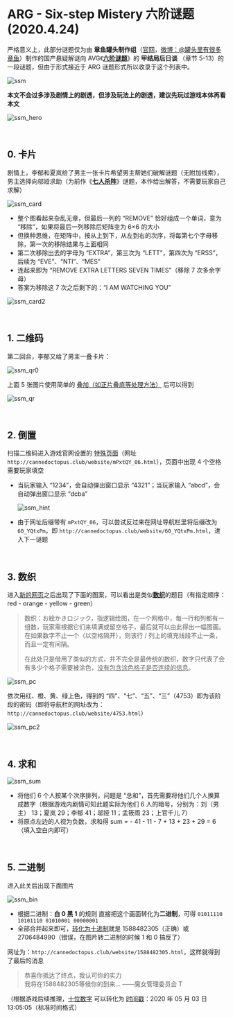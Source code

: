 # ARG - Six-step Mistery  六阶谜题 (2020.4.24)



严格意义上，此部分谜题仅为由 **章鱼罐头制作组**（[官网](http://cannedoctopus.club/)，[微博：@罐头里有很多章鱼](https://weibo.com/u/3150627172?sudaref=cannedoctopus.club)）制作的国产悬疑解谜向 AVG《**[六阶谜题](https://store.steampowered.com/app/1164000/_sixstep_mystery/)**》的 **甲结局后日谈** （章节 5-13）的一段谜题，但由于形式接近于 ARG 谜题形式所以收录于这个列表中。

![ssm](https://cdn.cloudflare.steamstatic.com/steam/apps/1164000/library_600x900.jpg?t=1574995916)

**本文不会过多涉及剧情上的剧透，但涉及玩法上的剧透，建议先玩过游戏本体再看本文**

![ssm_hero](https://cdn.cloudflare.steamstatic.com/steam/apps/1164000/page_bg_raw.jpg?t=1574997013)

</br>



## 0. 卡片

剧情上，李郁和夏岚给了男主一张卡片希望男主帮她们破解谜题（无附加线索），男主选择向邬娅求助（为前作《[**七人杀阵**](https://store.steampowered.com/app/885140/__Seven_Sacrifices)》谜题，本作给出解答，不需要玩家自己求解）

![ssm_card](https://cdn.jsdelivr.net/gh/Nikucyan/ARG/Images/ssm_Card.png) 

- 整个图看起来杂乱无章，但最后一列的 “REMOVE” 恰好组成一个单词，意为 “移除”，如果将最后一列移除后矩阵变为 6×6 的大小
- 但换种思维，在矩阵中，按从上到下，从左到右的次序，将每第七个字母移除，第一次的移除结果与上面相同
- 第二次移除出去的字母为 “EXTRA”，第三次为 “LETT”，第四次为 “ERSS”，后续为 “EVE”、“NTI”、“MES”
- 连起来即为 “REMOVE EXTRA LETTERS SEVEN TIMES”（移除 7 次多余字母）
- 答案为移除这 7 次之后剩下的：“I AM WATCHING YOU”

![ssm_card2](https://cdn.jsdelivr.net/gh/Nikucyan/ARG/Images/ssm_Card2.png) 



</br>

## 1. 二维码

第二回合，李郁又给了男主一叠卡片：

![ssm_qr0](https://cdn.jsdelivr.net/gh/Nikucyan/ARG/Images/ssm_qr0.png)

上面 5 张图片使用简单的 <u>叠加（如正片叠底等处理方法）</u> 后可以得到

![ssm_qr](https://cdn.jsdelivr.net/gh/Nikucyan/ARG/Images/ssm_QRCODE.png)

</br>

## 2. 倒置

扫描二维码进入游戏官网设置的 [特殊页面](http://cannedoctopus.club/website/mPxtQY_06.html)（网址 `http://cannedoctopus.club/website/mPxtQY_06.html`），页面中出现 4 个空格需要玩家填空

- 当玩家输入 “1234”，会自动弹出窗口显示 “4321”；当玩家输入 “abcd”，会自动弹出窗口显示 “dcba”

  ![ssm_hint](https://cdn.jsdelivr.net/gh/Nikucyan/ARG/Images/ssm_hint.png)

- 由于网址后缀带有 `mPxtQY_06`，可以尝试反过来在网址导航栏里将后缀改为 `60_YQtxPm`，即 `http://cannedoctopus.club/website/60_YQtxPm.html`，进入下一谜题

</br>

## 3. 数织

进入[新的网页](http://cannedoctopus.club/website/60_YQtxPm.html)之后出现了下面的图案，可以看出是类似[**数织**](https://zh.wikipedia.org/wiki/%E6%95%B8%E7%B9%94)的题目（有指定顺序：red - orange - yellow - green）

> 数织：お絵かきロジック，指逻辑绘图，在一个网格中，每一行和列都有一组数，玩家需根据它们来填满或留空格子，最后就可以由此得出一幅图画。在如果数字不止一个（以空格隔开），则该行 / 列上的填充线段不止一条，而且一定有间隔。
>
> 在此处只是借用了类似的方式，并不完全是最传统的数织，数字只代表了会有多少个格子需要被涂色，<u>没有包含涂色格子是否连续的信息</u>。

![ssm_pc](https://cdn.jsdelivr.net/gh/Nikucyan/ARG/Images/ssm_picross.png)

依次用红、橙、黄、绿上色，得到的 “四”、“七”、“五”、“三”（4753）即为该阶段的密码（即将导航栏的网址改为：`http://cannedoctopus.club/website/4753.html`）

![ssm_pc2](https://cdn.jsdelivr.net/gh/Nikucyan/ARG/Images/ssm_picross2.png)

</br>

## 4. 求和

![ssm_sum](https://cdn.jsdelivr.net/gh/Nikucyan/ARG/Images/ssm_sum.png)

- 将他们 6 个人按某个次序排列，问题是 “总和”，首先需要将他们几个人换算成数字（根据游戏内剧情可知此题实际为他们 6 人的暗号，分别为：刘（男主） 13；夏岚 29；李郁 41；邬娅 11；孟筱雨 23；上官千儿 7）
- 将原点左边的人视为负数，求和得 sum = - 41 - 11 - 7 + 13 + 23 + 29 = 6（填入空白内即可）

</br>

## 5. 二进制

进入此关后出现下面图片

![ssm_bin](https://cdn.jsdelivr.net/gh/Nikucyan/ARG/Images/ssm_bin.jpg)

- 根据二进制：**白 0 黑 1** 的规则 直接把这个画面转化为**二进制**，可得 `01011110 10101110 01010001 00000001`
- 全部合并起来即可，<u>转化为十进制</u>就是 1588482305（正确）或 2706484990（错误，在图片转二进制的时候 1 和 0 搞反了）

网址为：`http://cannedoctopus.club/website/1588482305.html`，这样就得到了最后的消息

> 恭喜你抵达了终点，我认可你的实力</br>
> 我将在1588482305等候你的到来...
> ——魔女管理委员会 T

（根据游戏后续推理，<u>十位数字</u> 可以转化为 <u>时间戳</u>：2020 年 05 月 03 日  13:05:05（标准时间格式）
